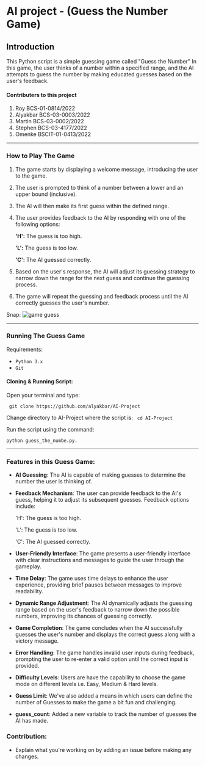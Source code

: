 # AI project - (Guess the Number Game)

## Introduction

This Python script is a simple guessing game called "Guess the Number" In this game, the user thinks of a number within a specified range, and the AI attempts to guess the number by making educated guesses based on the user's feedback.

#### Contributers to this project

1. Roy BCS-01-0814/2022
2. Alyakbar BCS-03-0003/2022
3. Martin BCS-03-0002/2022
4. Stephen BCS-03-4177/2022
5. Omenke BSCIT-01-0413/2022

---

### How to Play The Game

1. The game starts by displaying a welcome message, introducing the user to the game.
2. The user is prompted to think of a number between a lower and an upper bound (inclusive).
3. The AI will then make its first guess within the defined range.
4. The user provides feedback to the AI by responding with one of the following options:

   <b>'H':</b> The guess is too high.

   <b>'L':</b> The guess is too low.

   <b>'C':</b> The AI guessed correctly.

5. Based on the user's response, the AI will adjust its guessing strategy to narrow down the range for the next guess and continue the guessing process.
6. The game will repeat the guessing and feedback process until the AI correctly guesses the user's number.

Snap:
![game guess](https://github.com/alyakbar/AI-Project/assets/30528167/3fb031df-61b4-4626-a6e0-b2e1124c8914)

---

### Running The Guess Game

Requirements:

- `Python 3.x`
- `Git`

#### Cloning & Running Script:

Open your terminal and type:

` git clone https://github.com/alyakbar/AI-Project`

Change directory to AI-Project where the script is:
` cd AI-Project`

Run the script using the command:

`python guess_the_numbe.py.`

---

### Features in this Guess Game:

- **AI Guessing**: The AI is capable of making guesses to determine the number the user is thinking of.

- **Feedback Mechanism**: The user can provide feedback to the AI's guess, helping it to adjust its subsequent guesses. Feedback options include:

  'H': The guess is too high.

  'L': The guess is too low.

  'C': The AI guessed correctly.

- **User-Friendly Interface**: The game presents a user-friendly interface with clear instructions and messages to guide the user through the gameplay.

- **Time Delay**: The game uses time delays to enhance the user experience, providing brief pauses between messages to improve readability.

- **Dynamic Range Adjustment**: The AI dynamically adjusts the guessing range based on the user's feedback to narrow down the possible numbers, improving its chances of guessing correctly.

- **Game Completion**: The game concludes when the AI successfully guesses the user's number and displays the correct guess along with a victory message.
- **Error Handling**: The game handles invalid user inputs during feedback, prompting the user to re-enter a valid option until the correct input is provided.

- **Difficulty Levels**: Users are have the capability to choose the game mode on different levels i.e. Easy, Medium & Hard levels.

- **Guess Limit**: We've also added a means in which users can define the number of Guesses to make the game a bit fun and challenging.
- **guess_count**: Added a new variable to track the number of guesses the AI has made.

### Contribution:


- Explain what you're working on by adding an issue before making any changes.

